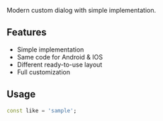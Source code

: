 Modern custom dialog with simple implementation.

## Features
* Simple implementation
* Same code for Android & IOS
* Different ready-to-use layout
* Full customization


## Usage

```dart
const like = 'sample';
```

